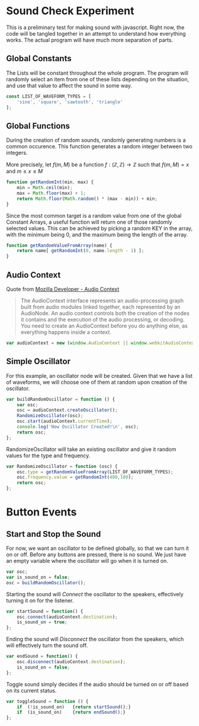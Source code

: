 

Sound Check Experiment
==========================================================================


This is a preliminary test for making sound with javascript.  Right now, the code will be tangled together in an attempt to understand how everything works.  The actual program will have much more separation of parts.




Global Constants
--------------------------------------------------------------------------


The Lists will be constant throughout the whole program.  The program will randomly select an item from one of these lists depending on the situation, and use that value to affect the sound in some way.


~~~ javascript 
const LIST_OF_WAVEFORM_TYPES = [
    'sine', 'square', 'sawtooth', 'triangle'
];
~~~

Global Functions
--------------------------------------------------------------------------

During the creation of random sounds, randomly generating numbers is a common occurence.  This function generates a random integer between two integers.


More precisely, let $f(m,M)$ be a function $f:(\mathbb{Z}, \mathbb{Z}) \to \mathbb{Z}$ such that $f(m,M) = x$ and $m \leq x \leq M$

~~~ javascript 
function getRandomInt(min, max) {
    min = Math.ceil(min);
    max = Math.floor(max) + 1;
    return Math.floor(Math.random() * (max - min)) + min;
}
~~~

Since the most common target is a random value from one of the global Constant Arrays, a useful function will return one of those randomly selected values.  This can be achieved by picking a random KEY in the array, with the minimum being 0, and the maximum being the length of the array.

~~~ javascript 
function getRandomValueFromArray(name) {
    return name[ getRandomInt(0, name.length - 1) ];
}
~~~

Audio Context
--------------------------------------------------------------------------


Quote from [Mozilla Developer - Audio Context](https://developer.mozilla.org/en-US/docs/Web/API/AudioContext)

> The AudioContext interface represents an audio-processing graph built from audio modules linked together, each represented by an AudioNode. An audio context controls both the creation of the nodes it contains and the execution of the audio processing, or decoding. You need to create an AudioContext before you do anything else, as everything happens inside a context.


~~~ javascript 
var audioContext = new (window.AudioContext || window.webkitAudioContext)();
~~~

Simple Oscillator
--------------------------------------------------------------------------

For this example, an oscillator node will be created.  Given that we have a list of waveforms, we will choose one of them at random upon creation of the oscillator.

~~~ javascript 
var buildRandomOscillator = function () {
    var osc;
    osc = audioContext.createOscillator();
    RandomizeOscillator(osc);
    osc.start(audioContext.currentTime);
    console.log('New Oscillator Created!\n', osc);
    return osc;
};  
~~~

RandomizeOscillator will take an existing oscillator and give it random values for the type and frequency.

~~~ javascript 
var RandomizeOscillator = function (osc) {
    osc.type = getRandomValueFromArray(LIST_OF_WAVEFORM_TYPES);
    osc.frequency.value = getRandomInt(400,100);
    return osc;
};
~~~

Button Events
==========================================================================



Start and Stop the Sound
--------------------------------------------------------------------------

For now, we want an oscillator to be defined globally, so that we can turn it on or off.  Before any buttons are pressed, there is no sound.  We just have an empty variable where the oscillator will go when it is turned on.

~~~ javascript 
var osc;
var is_sound_on = false;
osc = buildRandomOscillator();
~~~

Starting the sound will *Connect* the oscillator to the speakers, effectively turning it on for the listener.

~~~ javascript 
var startSound = function() {
    osc.connect(audioContext.destination);
    is_sound_on = true;
};
~~~

Ending the sound will *Disconnect* the oscillator from the speakers, which will effectively turn the sound off.

~~~ javascript 
var endSound = function() {
    osc.disconnect(audioContext.destination);
    is_sound_on = false;
};
~~~

Toggle sound simply decides if the audio should be turned on or off based on its current status.

~~~ javascript 
var toggleSound = function () {
    if  (!is_sound_on)   {return startSound();}
    if  (is_sound_on)    {return endSound();}
};

~~~
